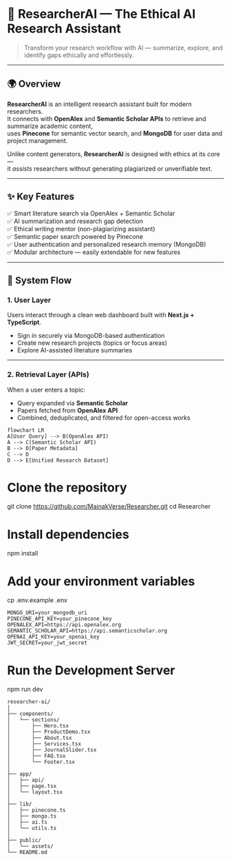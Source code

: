 # 🧠 ResearcherAI — The Ethical AI Research Assistant

> Transform your research workflow with AI — summarize, explore, and identify gaps ethically and effortlessly.

---

## 🌍 Overview

**ResearcherAI** is an intelligent research assistant built for modern researchers.  
It connects with **OpenAlex** and **Semantic Scholar APIs** to retrieve and summarize academic content,  
uses **Pinecone** for semantic vector search, and **MongoDB** for user data and project management.

Unlike content generators, **ResearcherAI** is designed with ethics at its core —  
it *assists* researchers without generating plagiarized or unverifiable text.

---

## ✨ Key Features

✅ Smart literature search via OpenAlex + Semantic Scholar  
✅ AI summarization and research gap detection  
✅ Ethical writing mentor (non-plagiarizing assistant)  
✅ Semantic paper search powered by Pinecone  
✅ User authentication and personalized research memory (MongoDB)  
✅ Modular architecture — easily extendable for new features  

---

## 🧩 System Flow

### 1. User Layer
Users interact through a clean web dashboard built with **Next.js + TypeScript**.

- Sign in securely via MongoDB-based authentication  
- Create new research projects (topics or focus areas)  
- Explore AI-assisted literature summaries

---

### 2. Retrieval Layer (APIs)
When a user enters a topic:
- Query expanded via **Semantic Scholar**
- Papers fetched from **OpenAlex API**
- Combined, deduplicated, and filtered for open-access works

```mermaid
flowchart LR
A[User Query] --> B(OpenAlex API)
A --> C(Semantic Scholar API)
B --> D[Paper Metadata]
C --> D
D --> E[Unified Research Dataset]
```


# Clone the repository
git clone https://github.com/MainakVerse/Researcher.git
cd Researcher

# Install dependencies
npm install

# Add your environment variables
cp .env.example .env

```
MONGO_URI=your_mongodb_uri
PINECONE_API_KEY=your_pinecone_key
OPENALEX_API=https://api.openalex.org
SEMANTIC_SCHOLAR_API=https://api.semanticscholar.org
OPENAI_API_KEY=your_openai_key
JWT_SECRET=your_jwt_secret
```

# Run the Development Server
npm run dev

```
researcher-ai/
│
├── components/
│   └── sections/
│       ├── Hero.tsx
│       ├── ProductDemo.tsx
│       ├── About.tsx
│       ├── Services.tsx
│       ├── JournalSlider.tsx
│       ├── FAQ.tsx
│       └── Footer.tsx
│
├── app/
│   ├── api/
│   ├── page.tsx
│   └── layout.tsx
│
├── lib/
│   ├── pinecone.ts
│   ├── mongo.ts
│   ├── ai.ts
│   └── utils.ts
│
├── public/
│   └── assets/
└── README.md
```
